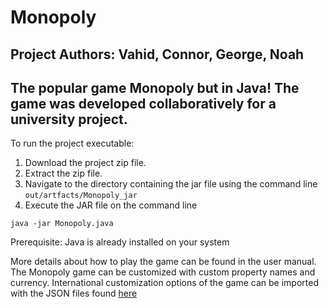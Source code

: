# Monopoly
**Project Authors: Vahid, Connor, George, Noah**
------------------------------------
The popular game Monopoly but in Java! The game was developed collaboratively for a university project. 
------------------------------------
To run the project executable:
1. Download the project zip file.
2. Extract the zip file.
3. Navigate to the directory containing the jar file using the command line 
``
out/artfacts/Monopoly_jar
``
5. Execute the JAR file on the command line 
```
java -jar Monopoly.java
```

Prerequisite: Java is already installed on your system

More details about how to play the game can be found in the user manual. 
The Monopoly game can be customized with custom property names and currency. International customization options of the game can be imported with the JSON files found [here](http://github.com/vahido9/Monopoly/tree/main/out/production/SYSC3110Project/customization)

